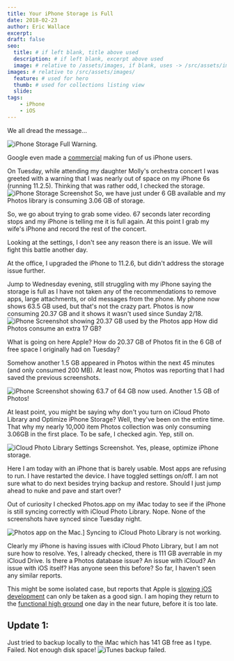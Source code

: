 ```yaml
---
title: Your iPhone Storage is Full
date: 2018-02-23
author: Eric Wallace
excerpt: 
draft: false
seo:
  title: # if left blank, title above used
  description: # if left blank, excerpt above used
  image: # relative to /assets/images, if blank, uses -> /src/assets/images/meta/default.png
images: # relative to /src/assets/images/
  feature: # used for hero
  thumb: # used for collections listing view
  slide:
tags:
    - iPhone
    - iOS 
---
```


We all dread the message...

![iPhone Storage Full Warning.](/assets/images/uploads/Screen-Shot-2018-02-23-at-1.45.47-PM.png)

Google even made a [commercial](https://www.youtube.com/watch?v=Fi2MUL0hNNs "Google Photos: Free Up Space") making fun of us iPhone users.

On Tuesday, while attending my daughter Molly's orchestra concert I was greeted with a warning that I was nearly out of space on my iPhone 6s (running 11.2.5). Thinking that was rather odd, I checked the storage. ![iPhone Storage Screenshot](/assets/images/uploads/IMG_8121.png) So, we have just under 6 GB available and my Photos library is consuming 3.06 GB of storage.

So, we go about trying to grab some video. 67 seconds later recording stops and my iPhone is telling me it is full again. At this point I grab my wife's iPhone and record the rest of the concert.

Looking at the settings, I don't see any reason there is an issue. We will fight this battle another day.

At the office, I upgraded the iPhone to 11.2.6, but didn't address the storage issue further.

Jump to Wednesday evening, still struggling with my iPhone saying the storage is full as I have not taken any of the recommendations to remove apps, large attachments, or old messages from the phone. My phone now shows 63.5 GB used, but that's not the crazy part. Photos is now consuming 20.37 GB and it shows it wasn't used since Sunday 2/18. ![iPhone Screenshot showing 20.37 GB used by the Photos app](/assets/images/uploads/IMG_8127.png) How did Photos consume an extra 17 GB?

What is going on here Apple? How do 20.37 GB of Photos fit in the 6 GB of free space I originally had on Tuesday?

Somehow another 1.5 GB appeared in Photos within the next 45 minutes (and only consumed 200 MB). At least now, Photos was reporting that I had saved the previous screenshots.

![iPhone Screenshot showing 63.7 of 64 GB now used.](/assets/images/uploads/IMG_8128.png) Another 1.5 GB of Photos!

At least point, you might be saying why don't you turn on iCloud Photo Library and Optimize iPhone Storage? Well, they've been on the entire time. That why my nearly 10,000 item Photos collection was only consuming 3.06GB in the first place. To be safe, I checked agin. Yep, still on.

![iCloud Photo Library Settings Screenshot.](/assets/images/uploads/IMG_8130.png) Yes, please, optimize iPhone storage.

Here I am today with an iPhone that is barely usable. Most apps are refusing to run. I have restarted the device. I have toggled settings on/off. I am not sure what to do next besides trying backup and restore. Should I just jump ahead to nuke and pave and start over?

Out of curiosity I checked Photos.app on my iMac today to see if the iPhone is still syncing correctly with iCloud Photo Library. Nope. None of the screenshots have synced since Tuesday night.

![Photos app on the Mac.](/assets/images/uploads/Screen-Shot-2018-02-23-at-12.59.10-PM-1.png)] Syncing to iCloud Photo Library is not working.

Clearly my iPhone is having issues with iCloud Photo Library, but I am not sure how to resolve. Yes, I already checked, there is 111 GB averrable in my iCloud Drive. Is there a Photos database issue? An issue with iCloud? An issue with iOS itself? Has anyone seen this before? So far, I haven't seen any similar reports.

This might be some isolated case, but reports that Apple is [slowing iOS development](https://daringfireball.net/linked/2018/02/12/gurman-ios-macos "MARK GURMAN ON APPLE’S OS DEVELOPMENT STRATEGY") can only be taken as a good sign. I am hoping they return to the [functional high ground](https://marco.org/2015/01/04/apple-lost-functional-high-ground "Apple has lost the functional high ground") one day in the near future, before it is too late.

## Update 1:

Just tried to backup locally to the iMac which has 141 GB free as I type. Failed. Not enough disk space! ![iTunes backup failed.](/assets/images/uploads/Screen-Shot-2018-02-23-at-2.28.22-PM.png)
